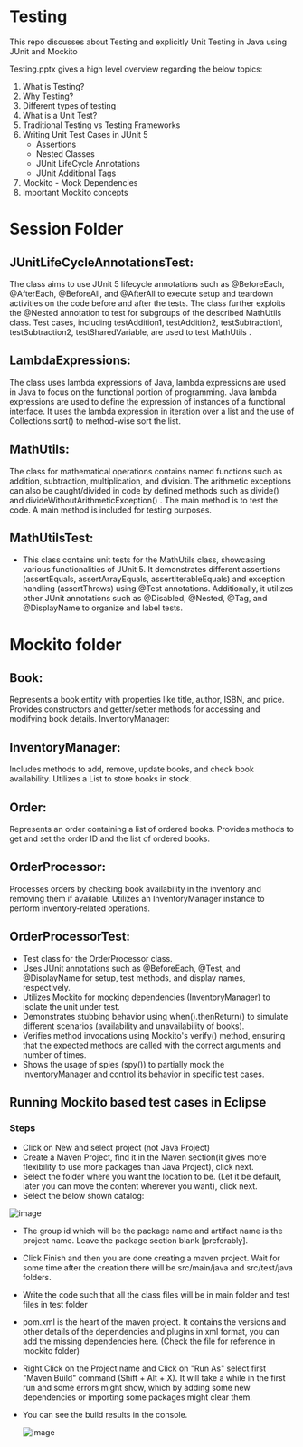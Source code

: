 # Testing

This repo discusses about Testing and explicitly Unit Testing in Java using JUnit and Mockito

Testing.pptx gives a high level overview regarding the below topics:
1. What is Testing?
2. Why Testing?
3. Different types of testing
4. What is a Unit Test?
5. Traditional Testing vs Testing Frameworks
6. Writing Unit Test Cases in JUnit 5
   - Assertions
   - Nested Classes
   - JUnit LifeCycle Annotations
   - JUnit Additional Tags
7. Mockito - Mock Dependencies
8. Important Mockito concepts

# Session Folder

## JUnitLifeCycleAnnotationsTest:

The class aims to use JUnit 5 lifecycle annotations such as @BeforeEach, @AfterEach, @BeforeAll, and @AfterAll to execute setup and teardown activities on the code before and after the tests. The class further exploits the @Nested annotation to test for subgroups of the described MathUtils class. Test cases, including testAddition1, testAddition2, testSubtraction1, testSubtraction2, testSharedVariable, are used to test MathUtils .

## LambdaExpressions:

The class uses lambda expressions of Java, lambda expressions are used in Java to focus on the functional portion of programming. Java lambda expressions are used to define the expression of instances of a functional interface. It uses the lambda expression in iteration over a list and the use of Collections.sort() to method-wise sort the list.

## MathUtils:

The class for mathematical operations contains named functions such as addition, subtraction, multiplication, and division. The arithmetic exceptions can also be caught/divided in code by defined methods such as divide() and divideWithoutArithmeticException() . The main method is to test the code.
A main method is included for testing purposes.

## MathUtilsTest:

- This class contains unit tests for the MathUtils class, showcasing various functionalities of JUnit 5.
  It demonstrates different assertions (assertEquals, assertArrayEquals, assertIterableEquals) and exception handling (assertThrows) using @Test annotations.
  Additionally, it utilizes other JUnit annotations such as @Disabled, @Nested, @Tag, and @DisplayName to organize and label tests.

# Mockito folder

## Book:

  Represents a book entity with properties like title, author, ISBN, and price.
  Provides constructors and getter/setter methods for accessing and modifying book details.
  InventoryManager:

## InventoryManager:

  Includes methods to add, remove, update books, and check book availability.
  Utilizes a List to store books in stock.

## Order:

  Represents an order containing a list of ordered books.
  Provides methods to get and set the order ID and the list of ordered books.
  
## OrderProcessor:

  Processes orders by checking book availability in the inventory and removing them if available.
  Utilizes an InventoryManager instance to perform inventory-related operations.

## OrderProcessorTest:

 - Test class for the OrderProcessor class.
 - Uses JUnit annotations such as @BeforeEach, @Test, and @DisplayName for setup, test methods, and display names, respectively.
 - Utilizes Mockito for mocking dependencies (InventoryManager) to isolate the unit under test.
 - Demonstrates stubbing behavior using when().thenReturn() to simulate different scenarios (availability and unavailability of books).
 - Verifies method invocations using Mockito's verify() method, ensuring that the expected methods are called with the correct arguments and number of times.
 - Shows the usage of spies (spy()) to partially mock the InventoryManager and control its behavior in specific test cases.

## Running Mockito based test cases in Eclipse
### Steps
 - Click on New and select project (not Java Project)
 - Create a Maven Project, find it in the Maven section(it gives more flexibility to use more packages than Java Project), click next.
 - Select the folder where you want the location to be. (Let it be default, later you can move the content wherever you want), click next.
 - Select the below shown catalog:
   
![image](https://github.com/Dinesh0727/OOP-Testing/assets/87797118/5bcc5969-eee5-4031-9277-6b74f8909a87)

 - The group id which will be the package name and artifact name is the project name. Leave the package section blank [preferably].
 - Click Finish and then you are done creating a maven project. Wait for some time after the creation there will be src/main/java and src/test/java folders.
 - Write the code such that all the class files will be in main folder and test files in test folder
 - pom.xml is the heart of the maven project. It contains the versions and other details of the dependencies and plugins in xml format, you can add the missing dependencies here. (Check the 
   file for reference in mockito folder)
 - Right Click on the Project name and Click on "Run As" select first "Maven Build" command (Shift + Alt + X). It will take a while in the first run and some errors might show, which by 
   adding some new dependencies or importing some packages might clear them.
 - You can see the build results in the console.
   
   ![image](https://github.com/Dinesh0727/OOP-Testing/assets/87797118/7cccf3cc-9199-4903-b006-7f56fa86950f)

   

